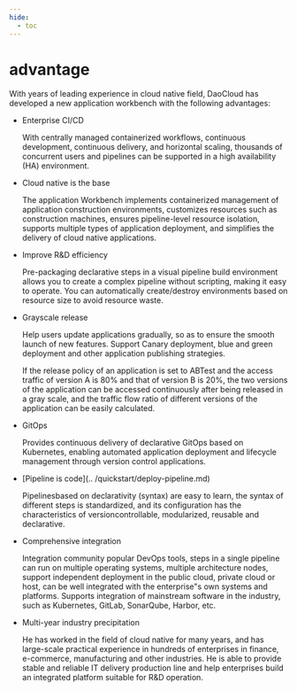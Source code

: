 ```yaml
---
hide:
  - toc
---
```


# advantage

With years of leading experience in cloud native field, DaoCloud has developed a new application workbench with the following advantages:

- Enterprise CI/CD

    With centrally managed containerized workflows, continuous development, continuous delivery, and horizontal scaling, thousands of concurrent users and pipelines can be supported in a high availability (HA) environment.

- Cloud native is the base

    The application Workbench implements containerized management of application construction environments, customizes resources such as construction machines, ensures pipeline-level resource isolation, supports multiple types of application deployment, and simplifies the delivery of cloud native applications.

- Improve R&D efficiency

    Pre-packaging declarative steps in a visual pipeline build environment allows you to create a complex pipeline without scripting, making it easy to operate. You can automatically create/destroy environments based on resource size to avoid resource waste.

- Grayscale release

    Help users update applications gradually, so as to ensure the smooth launch of new features. Support Canary deployment, blue and green deployment and other application publishing strategies.
  
    If the release policy of an application is set to ABTest and the access traffic of version A is 80% and that of version B is 20%, the two versions of the application can be accessed continuously after being released in a gray scale, and the traffic flow ratio of different versions of the application can be easily calculated.

- GitOps

    Provides continuous delivery of declarative GitOps based on Kubernetes, enabling automated application deployment and lifecycle management through version control applications.
  
- [Pipeline is code](.. /quickstart/deploy-pipeline.md)

    Pipelinesbased on declarativity (syntax) are easy to learn, the syntax of different steps is standardized, and its configuration has the characteristics of versioncontrollable, modularized, reusable and declarative.

- Comprehensive integration

    Integration community popular DevOps tools, steps in a single pipeline can run on multiple operating systems, multiple architecture nodes, support independent deployment in the public cloud, private cloud or host, can be well integrated with the enterprise"s own systems and platforms. Supports integration of mainstream software in the industry, such as Kubernetes, GitLab, SonarQube, Harbor, etc.

- Multi-year industry precipitation

    He has worked in the field of cloud native for many years, and has large-scale practical experience in hundreds of enterprises in finance, e-commerce, manufacturing and other industries. He is able to provide stable and reliable IT delivery production line and help enterprises build an integrated platform suitable for R&D operation.
